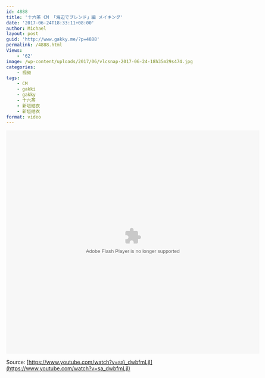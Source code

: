 ```yaml
---
id: 4888
title: '十六茶 CM 「海辺でブレンド」編 メイキング'
date: '2017-06-24T18:33:11+08:00'
author: Michael
layout: post
guid: 'http://www.gakky.me/?p=4888'
permalink: /4888.html
Views:
    - '62'
image: /wp-content/uploads/2017/06/vlcsnap-2017-06-24-18h35m29s474.jpg
categories:
    - 视频
tags:
    - CM
    - gakki
    - gakky
    - 十六茶
    - 新垣結衣
    - 新垣结衣
format: video
---
```


<embed align="middle" height="600" src="http://player.youku.com/player.php/sid/XMjgxNzM5NTE1Mg==/v.swf" type="application/x-shockwave-flash" width="680"></embed>

Source: [https://www.youtube.com/watch?v=sa\_dwbfmLjI](https://www.youtube.com/watch?v=sa_dwbfmLjI)